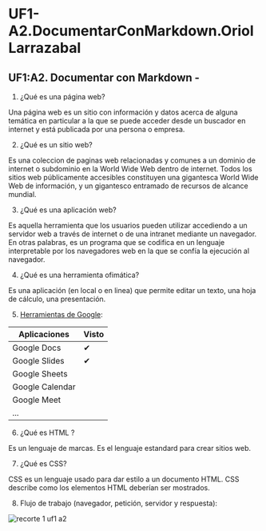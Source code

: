 # UF1-A2.DocumentarConMarkdown.OriolLarrazabal
## UF1:A2. Documentar con Markdown - 

1. ¿Qué es una página web?

Una página web es un sitio con información y datos acerca de alguna temática en particular a la que se puede acceder desde un buscador en internet y está publicada por una persona o empresa.

2. ¿Qué es un sitio web?

Es una coleccion de paginas web relacionadas y  comunes a un dominio de internet o subdominio en la World Wide Web dentro de internet. Todos los sitios web públicamente accesibles constituyen una gigantesca World Wide Web de información, y un gigantesco entramado de recursos de alcance mundial.

3. ¿Qué es una aplicación web?

Es aquella herramienta que los usuarios pueden utilizar accediendo a un servidor web a través de internet o de una intranet mediante un navegador. En otras palabras, es un programa que se codifica en un lenguaje interpretable por los navegadores web en la que se confía la ejecución al navegador.

4. ¿Qué es una herramienta ofimática?

Es una aplicación (en local o en linea) que permite editar un texto, una hoja de cálculo, una
presentación.

5. [Herramientas de Google](https://www.google.com/intl/es-419/chrome/browser-tools/ "Herramientas de Google"):

| Aplicaciones    | Visto | 
| ------------    | -----  |
| Google Docs     | ✔     |
| Google Slides   | ✔     |
| Google Sheets| |  |
| Google Calendar | | 📭 |
| Google Meet | | 🖥 |
| ... | | ... |

6. ¿Qué es HTML ?

Es un lenguaje de marcas. Es el lenguaje estandard para crear sitios web.

<!DOCTYPE html>
<html lang= "en">
<head>
  <meta charset="UTF-8">
  <meta http-equiv="X-UA-Compatible" content="IE=edge">
  <meta name="viewport" content="width=device-width, initial-scale=1.0">
  
  <title>Document</title>
</head>
<body>
  
</body>
</html>

7. ¿Qué es CSS?

CSS es un lenguaje usado para dar estilo a un documento HTML. CSS describe como los
elementos HTML deberían ser mostrados.


8. Flujo de trabajo (navegador, petición, servidor y respuesta):

![recorte 1 uf1 a2](https://user-images.githubusercontent.com/113420705/191226826-9c549093-5f2e-42e8-a9a8-a8e029a4da5f.png)


